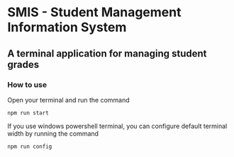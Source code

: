 # SMIS - Student Management Information System

## A terminal application for managing student grades

### How to use

Open your terminal and run the command

    npm run start

If you use windows powershell terminal, you can configure default terminal width by running the command

    npm run config
